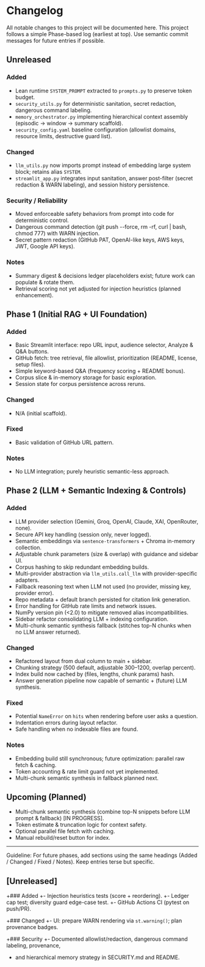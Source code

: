 # Changelog

All notable changes to this project will be documented here. This project follows a simple Phase-based log (earliest at top). Use semantic commit messages for future entries if possible.

## Unreleased
### Added
- Lean runtime `SYSTEM_PROMPT` extracted to `prompts.py` to preserve token budget.
- `security_utils.py` for deterministic sanitation, secret redaction, dangerous command labeling.
- `memory_orchestrator.py` implementing hierarchical context assembly (episodic → window → summary scaffold).
- `security_config.yaml` baseline configuration (allowlist domains, resource limits, destructive guard list).

### Changed
- `llm_utils.py` now imports prompt instead of embedding large system block; retains alias `SYSTEM`.
- `streamlit_app.py` integrates input sanitation, answer post-filter (secret redaction & WARN labeling), and session history persistence.

### Security / Reliability
- Moved enforceable safety behaviors from prompt into code for deterministic control.
- Dangerous command detection (git push --force, rm -rf, curl | bash, chmod 777) with WARN injection.
- Secret pattern redaction (GitHub PAT, OpenAI-like keys, AWS keys, JWT, Google API keys).

### Notes
- Summary digest & decisions ledger placeholders exist; future work can populate & rotate them.
- Retrieval scoring not yet adjusted for injection heuristics (planned enhancement).


## Phase 1 (Initial RAG + UI Foundation)
### Added
- Basic Streamlit interface: repo URL input, audience selector, Analyze & Q&A buttons.
- GitHub fetch: tree retrieval, file allowlist, prioritization (README, license, setup files).
- Simple keyword-based Q&A (frequency scoring + README bonus).
- Corpus slice & in-memory storage for basic exploration.
- Session state for corpus persistence across reruns.

### Changed
- N/A (initial scaffold).

### Fixed
- Basic validation of GitHub URL pattern.

### Notes
- No LLM integration; purely heuristic semantic-less approach.

## Phase 2 (LLM + Semantic Indexing & Controls)
### Added
- LLM provider selection (Gemini, Groq, OpenAI, Claude, XAI, OpenRouter, none).
- Secure API key handling (session only, never logged).
- Semantic embeddings via `sentence-transformers` + Chroma in-memory collection.
- Adjustable chunk parameters (size & overlap) with guidance and sidebar UI.
- Corpus hashing to skip redundant embedding builds.
- Multi-provider abstraction via `llm_utils.call_llm` with provider-specific adapters.
- Fallback reasoning text when LLM not used (no provider, missing key, provider error).
- Repo metadata + default branch persisted for citation link generation.
- Error handling for GitHub rate limits and network issues.
- NumPy version pin (<2.0) to mitigate removed alias incompatibilities.
- Sidebar refactor consolidating LLM + indexing configuration.
- Multi-chunk semantic synthesis fallback (stitches top-N chunks when no LLM answer returned).

### Changed
- Refactored layout from dual column to main + sidebar.
- Chunking strategy (500 default, adjustable 300–1200, overlap percent).
- Index build now cached by (files, lengths, chunk params) hash.
- Answer generation pipeline now capable of semantic + (future) LLM synthesis.

### Fixed
- Potential `NameError` on `hits` when rendering before user asks a question.
- Indentation errors during layout refactor.
- Safe handling when no indexable files are found.

### Notes
- Embedding build still synchronous; future optimization: parallel raw fetch & caching.
- Token accounting & rate limit guard not yet implemented.
- Multi-chunk semantic synthesis in fallback planned next.

## Upcoming (Planned)
- Multi-chunk semantic synthesis (combine top-N snippets before LLM prompt & fallback) [IN PROGRESS].
- Token estimate & truncation logic for context safety.
- Optional parallel file fetch with caching.
- Manual rebuild/reset button for index.

---
Guideline: For future phases, add sections using the same headings (Added / Changed / Fixed / Notes). Keep entries terse but specific.


 ## [Unreleased]
+### Added
+- Injection heuristics tests (score + reordering).
+- Ledger cap test; diversity guard edge-case test.
+- GitHub Actions CI (pytest on push/PR).

+### Changed
+- UI: prepare WARN rendering via `st.warning()`; plan provenance badges.

+### Security
+- Documented allowlist/redaction, dangerous command labeling, provenance,
+  and hierarchical memory strategy in SECURITY.md and README.
